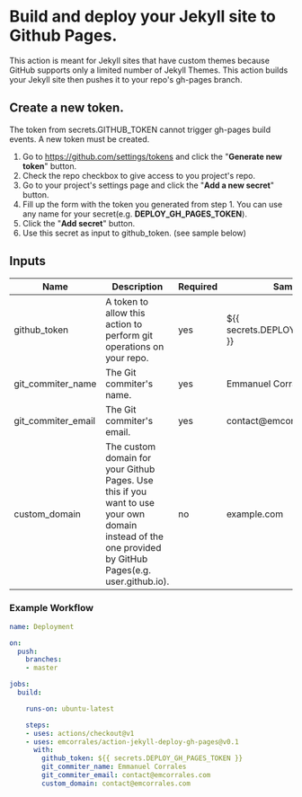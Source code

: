 # Build and deploy your Jekyll site to Github Pages.

This action is meant for Jekyll sites that have custom themes because GitHub
supports only a limited number of Jekyll Themes. This action builds your Jekyll
site then pushes it to your repo's gh-pages branch.

## Create a new token.

The token from secrets.GITHUB_TOKEN cannot trigger gh-pages build events. A new token must be created.
1. Go to https://github.com/settings/tokens and click the "**Generate new token**" button.
2. Check the repo checkbox to give access to you project's repo.
3. Go to your project's settings page and click the "**Add a new secret**" button.
4. Fill up the form with the token you generated from step 1. You can use any name for your secret(e.g. **DEPLOY_GH_PAGES_TOKEN**).
5. Click the "**Add secret**" button.
5. Use this secret as input to github_token. (see sample below)

## Inputs
| Name               | Description                                                                                                                                            | Required | Sample Value                |
|--------------------|--------------------------------------------------------------------------------------------------------------------------------------------------------|----------|-----------------------------|
| github_token       | A token to allow this action to perform git operations on your repo.                                                                                   | yes      | ${{ secrets.DEPLOY_GH_PAGES_TOKEN }} |
| git_commiter_name  | The Git commiter's name.                                                                                                                               | yes      | Emmanuel Corrales           |
| git_commiter_email | The Git commiter's email.                                                                                                                              | yes      | contact@emcorrales          |
| custom_domain      | The custom domain for your Github Pages. Use this if you want to use your own domain instead of the one provided by GitHub Pages(e.g. user.github.io). | no       | example.com                 |
### Example Workflow
```yaml
name: Deployment

on:
  push:
    branches:
    - master

jobs:
  build:

    runs-on: ubuntu-latest

    steps:
    - uses: actions/checkout@v1
    - uses: emcorrales/action-jekyll-deploy-gh-pages@v0.1
      with:
        github_token: ${{ secrets.DEPLOY_GH_PAGES_TOKEN }}
        git_commiter_name: Emmanuel Corrales
        git_commiter_email: contact@emcorrales.com
        custom_domain: contact@emcorrales.com
```
